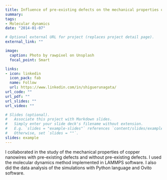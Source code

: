 ```yaml
---
title: Influence of pre-existing defects on the mechanical properties of copper nanowires 
summary:
tags:
- Molecular dynamics
date: "2014-01-07"

# Optional external URL for project (replaces project detail page).
external_link: ""

image:
  caption: Photo by rawpixel on Unsplash
  focal_point: Smart

links:
- icon: linkedin
  icon_pack: fab
  name: Follow
  url: https://www.linkedin.com/in/shiguerunagata/
url_code: ""
url_pdf: ""
url_slides: ""
url_video: ""

# Slides (optional).
#   Associate this project with Markdown slides.
#   Simply enter your slide deck's filename without extension.
#   E.g. `slides = "example-slides"` references `content/slides/example-slides.md`.
#   Otherwise, set `slides = ""`.
slides: example
---
```

I collaborated in the study of the mechanical properties of copper nanowires with pre-existing defects and without pre-existing defects. I used the molecular dynamics method implemented in LAMMPS software. I also did the data analysis of the simulations with Python language and Ovito software.